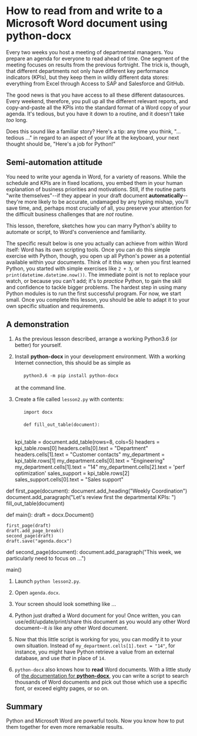 # How to read from and write to a Microsoft Word document using **python-docx**
 
Every two weeks you host a meeting of departmental managers.  You prepare an agenda for everyone to read ahead of time.  One segment of the meeting focuses on results from the previous fortnight.  The trick is, though, that different departments not only have different key performance indicators (KPIs), but they keep them in wildly different data stores:  everything from Excel through Access to SAP and Salesforce and GitHub.

The good news is that you have access to all these different datasources.  Every weekend, therefore, you pull up all the different relevant reports, and copy-and-paste all the KPIs into the standard format of a Word copy of your agenda.  It's tedious, but you have it down to a routine, and it doesn't take _too_ long.

Does this sound like a familiar story?  Here's a tip:  any time you think, "... tedious ..." in regard to an aspect of your life at the keyboard, your next thought should be, "Here's a job for Python!"


## Semi-automation attitude

You need to write your agenda in Word, for a variety of reasons.  While the schedule and KPIs are in fixed locations, you embed them in your human explanation of business priorities and motivations.  Still, if the routine parts "write themselves"--if they appear in your draft document **automatically**--they're more likely to be accurate, undamaged by any typing mishap, you'll save time, and, perhaps most crucially of all, you preserve your attention for the difficult business challenges that are _not_ routine.

This lesson, therefore, sketches how you can marry Python's ability to automate or script, to Word's convenience and familiarity.  

The specific result below is one you actually can achieve from within Word itself:  Word has its own scripting tools.  Once you can do this simple exercise with Python, though, you open up all Python's power as a potential available within your documents.  Think of it this way:  when you first learned Python, you started with simple exercises like `2 + 3`, or `print(datetime.datetime.now())`.  The immediate point is not to replace your watch, or because you can't add; it's to _practice_ Python, to gain the skill and confidence to tackle bigger problems.  The hardest step in using many Python modules is to run the first successful program.  For now, we start small.  Once you complete this lesson, you should be able to adapt it to your own specific situation and requirements.


## A demonstration

1.  As the previous lesson described, arrange a working Python3.6 (or better) for yourself.

1.  Install **python-docx** in your development environment.  With a working Internet connection, this should be as simple as <br /><br />&nbsp;&nbsp;&nbsp;&nbsp;&nbsp;&nbsp;`python3.6 -m pip install python-docx`<br /><br />at the command line.

1.  Create a file called `lesson2.py` with contents:<br /><br />&nbsp;&nbsp;&nbsp;&nbsp;&nbsp;&nbsp;`import docx`<br /><br />&nbsp;&nbsp;&nbsp;&nbsp;&nbsp;&nbsp;`def fill_out_table(document):`<br />&nbsp;&nbsp;&nbsp;&nbsp;&nbsp;&nbsp;&nbsp;&nbsp;&nbsp;&nbsp;


    kpi_table = document.add_table(rows=8, cols=5)
    headers = kpi_table.rows[0]
    headers.cells[0].text = "Department"
    headers.cells[1].text = "Customer contacts"
    my_department = kpi_table.rows[1]
    my_department.cells[0].text = "Engineering"
    my_department.cells[1].text = "14"
    my_department.cells[2].text = 'perf optimization'
    sales_support = kpi_table.rows[2]
    sales_support.cells[0].text = "Sales support"

def first_page(document):
    document.add_heading("Weekly Coordination")
    document.add_paragraph("Let's review first the departmental KPIs:  ")
    fill_out_table(document)


def main():
    draft = docx.Document()

    first_page(draft)
    draft.add_page_break()
    second_page(draft)
    draft.save("agenda.docx")


def second_page(document):
    document.add_paragraph("This week, we particularly need to focus on ...")


main()

1.  Launch `python lesson2.py`.

1.  Open `agenda.docx`.

1.  Your screen should look something like ...

1.  Python just drafted a Word document for you!  Once written, you can use/edit/update/print/share this document as you would any other Word document--it _is_ like any other Word document.

1.  Now that this little script is working for you, you can modify it to your own situation.  Instead of `my_department.cells[1].text = "14"`, for instance, you might have Python retrieve a value from an external database, and use _that_ in place of `14`.

1.  `python-docx` also knows how to **read** Word documents.  With a little study of [the documentation for **python-docx**](https://python-docx.readthedocs.io/en/latest/), you can write a script to search thousands of Word documents and pick out those which use a specific font, or exceed eighty pages, or so on.


## Summary

Python and Microsoft Word are powerful tools.  Now you know how to put them together for even more remarkable results.
